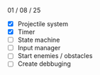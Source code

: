 01 / 08 / 25
- [x] Projectile system
- [x] Timer
- [ ] State machine
- [ ] Input manager
- [ ] Start enemies / obstacles
- [ ] Create debbuging

